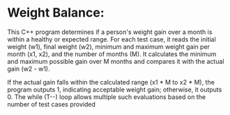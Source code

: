 ﻿# Weight Balance:
 
This C++ program determines if a person's weight gain over a month is within a healthy or expected range. For each test case, it reads the initial weight (w1), final weight (w2), minimum and maximum weight gain per month (x1, x2), and the number of months (M). It calculates the minimum and maximum possible gain over M months and compares it with the actual gain (w2 - w1).

If the actual gain falls within the calculated range (x1 * M to x2 * M), the program outputs 1, indicating acceptable weight gain; otherwise, it outputs 0. The while (T--) loop allows multiple such evaluations based on the number of test cases provided
